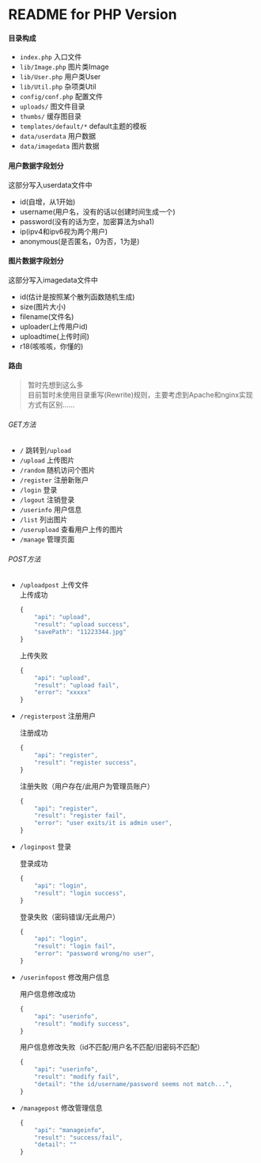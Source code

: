 # README for PHP Version

#### 目录构成

* `index.php` 入口文件
* `lib/Image.php` 图片类Image
* `lib/User.php` 用户类User
* `lib/Util.php` 杂项类Util
* `config/conf.php` 配置文件
* `uploads/` 图文件目录
* `thumbs/` 缓存图目录
* `templates/default/*` default主题的模板
* `data/userdata` 用户数据
* `data/imagedata` 图片数据

#### 用户数据字段划分

这部分写入userdata文件中    

* id(自增，从1开始)
* username(用户名，没有的话以创建时间生成一个)
* password(没有的话为空，加密算法为sha1)
* ip(ipv4和ipv6视为两个用户)
* anonymous(是否匿名，0为否，1为是)

#### 图片数据字段划分

这部分写入imagedata文件中

* id(估计是按照某个散列函数随机生成)
* size(图片大小)
* filename(文件名)
* uploader(上传用户id)
* uploadtime(上传时间)
* r18(咳咳咳，你懂的)

#### 路由

>暂时先想到这么多    
>目前暂时未使用目录重写(Rewrite)规则，主要考虑到Apache和nginx实现方式有区别……    

###### GET方法

* `/` 跳转到`/upload`
* `/upload` 上传图片
* `/random` 随机访问个图片
* `/register` 注册新账户
* `/login` 登录
* `/logout` 注销登录
* `/userinfo` 用户信息
* `/list` 列出图片
* `/userupload` 查看用户上传的图片
* `/manage` 管理页面


###### POST方法

* `/uploadpost` 上传文件     
	上传成功
	```javascript
	{
		"api": "upload",
		"result": "upload success",
		"savePath": "11223344.jpg"
	}
	```
	上传失败
	```javascript
	{
		"api": "upload",
		"result": "upload fail",
		"error": "xxxxx"
	}
	```
* `/registerpost` 注册用户

	注册成功    
	```javascript
	{
		"api": "register",
		"result": "register success",
	}
	```
	注册失败（用户存在/此用户为管理员账户）    
	```javascript
	{
		"api": "register",
		"result": "register fail",
		"error": "user exits/it is admin user",
	}
	```
* `/loginpost` 登录
    
	登录成功    
	```javascript
	{
		"api": "login",
		"result": "login success",
	}
	```
	登录失败（密码错误/无此用户）    
	```javascript
	{
		"api": "login",
		"result": "login fail",
		"error": "password wrong/no user",
	}
	```
* `/userinfopost` 修改用户信息   

	用户信息修改成功    
	```javascript
	{
		"api": "userinfo",
		"result": "modify success",
	}
	```
	用户信息修改失败（id不匹配/用户名不匹配/旧密码不匹配）    
	```javascript
	{
		"api": "userinfo",
		"result": "modify fail",
		"detail": "the id/username/password seems not match...",
	}
	```
* `/managepost` 修改管理信息
	```javascript
	{
		"api": "manageinfo",
		"result": "success/fail",
		"detail": ""
	}
	```
